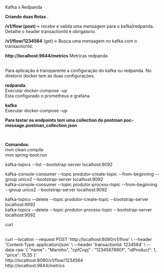 Kafka x Redpanda

**Criando duas Rotas .**

**/v1/flow (post)**-> recebe e valida uma mensagem para o kafka|redpanda. Detalhe o header transactionId é obrigatorio.

**/v1/flow/1234564** (get)-> Busca uma mensagem no kafka com o transactionId.

**http://localhost:9644/metrics**  Metricas redpanda

<br/>
Para aplicação é transparente a configuração do kafka ou redpanda. No diretorio docker tem as duas configurações.

**redpanda**: 
    <br/>Executar docker-compose -up
    <br/>Esta configurado o prometheus e grafana.

**kafka**
    <br/>Executar docker-compose -up

**Para testar os endpoints tem uma collection do postman poc-message.postman_collection.json**

<br/>

**Comandos:**<br/>
mvn clean compile <br/>
mvn spring-boot:run

kafka-topics --list --bootstrap-server localhost:9092


kafka-console-consumer --topic produtor-create-topic --from-beginning --group unico2 --bootstrap-server localhost:9092<br/>
kafka-console-consumer --topic produtor-process-topic --from-beginning --group unico2 --bootstrap-server localhost:9092<br/>


kafka-topics --delete --topic  produtor-create-topic --bootstrap-server localhost:9092<br/>
kafka-topics --delete --topic  produtor-process-topic --bootstrap-server localhost:9092<br/>


curl

<br/>
curl --location --request POST 'http://localhost:8080/v1/flow' \
--header 'Content-Type: application/json' \
--header 'transactionId: 1234564' \
--data-raw '{
    "name" : "Marinho",
    "cpfCnpj" : "12345678901",
    "idProduct": 1,
    "price": 15.55
}'

<br/>
http://localhost:8080/v1/flow/1234564

<br/>
http://localhost:9644/metrics